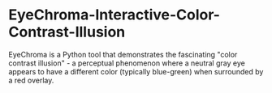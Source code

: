 # EyeChroma-Interactive-Color-Contrast-Illusion
EyeChroma is a Python tool that demonstrates the fascinating "color contrast illusion" - a perceptual phenomenon where a neutral gray eye appears to have a different color (typically blue-green) when surrounded by a red overlay.
